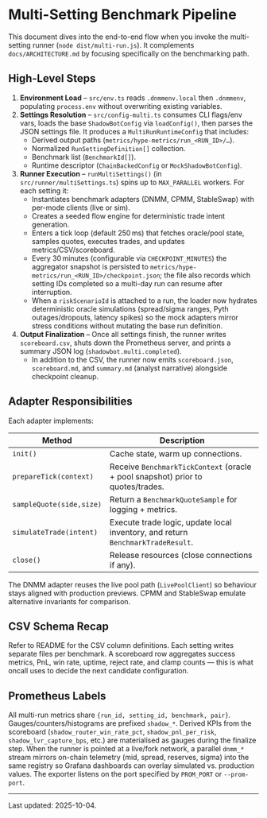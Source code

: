 # Multi-Setting Benchmark Pipeline

This document dives into the end-to-end flow when you invoke the multi-setting runner (`node dist/multi-run.js`). It complements `docs/ARCHITECTURE.md` by focusing specifically on the benchmarking path.

## High-Level Steps

1. **Environment Load** – `src/env.ts` reads `.dnmmenv.local` then `.dnmmenv`, populating `process.env` without overwriting existing variables.
2. **Settings Resolution** – `src/config-multi.ts` consumes CLI flags/env vars, loads the base `ShadowBotConfig` via `loadConfig()`, then parses the JSON settings file. It produces a `MultiRunRuntimeConfig` that includes:
   - Derived output paths (`metrics/hype-metrics/run_<RUN_ID>/…`).
   - Normalized `RunSettingDefinition[]` collection.
   - Benchmark list (`BenchmarkId[]`).
   - Runtime descriptor (`ChainBackedConfig` or `MockShadowBotConfig`).
3. **Runner Execution** – `runMultiSettings()` (in `src/runner/multiSettings.ts`) spins up to `MAX_PARALLEL` workers. For each setting it:
   - Instantiates benchmark adapters (DNMM, CPMM, StableSwap) with per-mode clients (live or sim).
   - Creates a seeded flow engine for deterministic trade intent generation.
   - Enters a tick loop (default 250 ms) that fetches oracle/pool state, samples quotes, executes trades, and updates metrics/CSV/scoreboard.
   - Every 30 minutes (configurable via `CHECKPOINT_MINUTES`) the aggregator snapshot is persisted to `metrics/hype-metrics/run_<RUN_ID>/checkpoint.json`; the file also records which setting IDs completed so a multi-day run can resume after interruption.
   - When a `riskScenarioId` is attached to a run, the loader now hydrates deterministic oracle simulations (spread/sigma ranges, Pyth outages/dropouts, latency spikes) so the mock adapters mirror stress conditions without mutating the base run definition.
4. **Output Finalization** – Once all settings finish, the runner writes `scoreboard.csv`, shuts down the Prometheus server, and prints a summary JSON log (`shadowbot.multi.completed`).
   - In addition to the CSV, the runner now emits `scoreboard.json`, `scoreboard.md`, and `summary.md` (analyst narrative) alongside checkpoint cleanup.

## Adapter Responsibilities

Each adapter implements:

| Method | Description |
| --- | --- |
| `init()` | Cache state, warm up connections. |
| `prepareTick(context)` | Receive `BenchmarkTickContext` (oracle + pool snapshot) prior to quotes/trades. |
| `sampleQuote(side,size)` | Return a `BenchmarkQuoteSample` for logging + metrics. |
| `simulateTrade(intent)` | Execute trade logic, update local inventory, and return `BenchmarkTradeResult`. |
| `close()` | Release resources (close connections if any). |

The DNMM adapter reuses the live pool path (`LivePoolClient`) so behaviour stays aligned with production previews. CPMM and StableSwap emulate alternative invariants for comparison.

## CSV Schema Recap

Refer to README for the CSV column definitions. Each setting writes separate files per benchmark. A scoreboard row aggregates success metrics, PnL, win rate, uptime, reject rate, and clamp counts — this is what oncall uses to decide the next candidate configuration.

## Prometheus Labels

All multi-run metrics share `{run_id, setting_id, benchmark, pair}`. Gauges/counters/histograms are prefixed `shadow_*`. Derived KPIs from the scoreboard (`shadow_router_win_rate_pct`, `shadow_pnl_per_risk`, `shadow_lvr_capture_bps`, etc.) are materialised as gauges during the finalize step. When the runner is pointed at a live/fork network, a parallel `dnmm_*` stream mirrors on-chain telemetry (mid, spread, reserves, sigma) into the same registry so Grafana dashboards can overlay simulated vs. production values. The exporter listens on the port specified by `PROM_PORT` or `--prom-port`.

---

Last updated: 2025-10-04.

